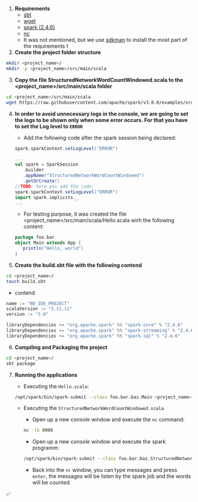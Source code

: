 1. **Requirements**
   - [sbt](https://www.scala-sbt.org/)
   - [wget](https://www.tecmint.com/install-wget-in-linux/)
   - [spark (2.4.6)](https://spark.apache.org/downloads.html)
   - [nc](https://linuxize.com/post/netcat-nc-command-with-examples/#:~:text=Netcat%20(or%20nc%20)%20is%20a,army%20knife%20of%20networking%20tools.)
   - It was not mentioned, but we use [sdkman](https://sdkman.io/) to install the most part of the requirements
   t
2. **Create the project folder structure**
```bash
mkdir <project_name>/
mkdir -p <project_name>/src/main/scala
```

3. **Copy the file StructuredNetworkWordCountWindowed.scala to the <project_name>/src/main/scala folder**
```bash
cd <project_name>/src/main/scala
wget https://raw.githubusercontent.com/apache/spark/v3.0.0/examples/src/main/scala/org/apache/spark/examples/sql/streaming/StructuredNetworkWordCountWindowed.scala
```

4. **In order to avoid unnecessary logs in the console, we are going to set the logs to be shown only when some error occurs. For that you have to set the Log level to `ERROR`**
   - Add the following code after the spark session being declared: 
   ```scala
   spark.sparkContext.setLogLevel("ERROR")
   ```
   
   ```scala
   ...
   val spark = SparkSession
      .builder
      .appName("StructuredNetworkWordCountWindowed")
      .getOrCreate()
   //TODO: here you add the code:
   spark.sparkContext.setLogLevel("ERROR")
   import spark.implicits._
   ...
   ```

   - For testing purpose, it was created the file <project_name>/src/main/scala/Hello.scala wirh the following content:
   ```scala
   package foo.bar.
   object Main extends App { 
      println("Hello, world") 
   }
   ```
   
5. **Create the build.sbt file with the following contend**
```bash
cd <project_name>/
touch build.sbt
```
   - contend
   ```sbt
   name := "NO_IDE_PROJECT"
   scalaVersion := "2.11.12"
   version := "3.0"

   libraryDependencies += "org.apache.spark" %% "spark-core" % "2.4.6"
   libraryDependencies += "org.apache.spark" %% "spark-streaming" % "2.4.6"
   libraryDependencies += "org.apache.spark" %% "spark-sql" % "2.4.6"
   ```

6. **Compiling and Packaging the project**
```bash
cd <project_name>/
sbt package
```

7. **Running the applications**

   - Executing the `Hello.scala`:
   ```bash
   /opt/spark/bin/spark-submit --class foo.bar.baz.Main <project_name>/target/scala-2.11/no_ide_project_2.11-3.0.jar
   ```

   - Executing the `StructuredNetworkWordCountWindowed.scala`

      - Open up a new console window and execute the `nc` command:
      ```bash
      nc -lk 9999
      ```
      - Open up a new console window and execute the spark programm: 
      ```bash
      /opt/spark/bin/spark-submit --class foo.bar.baz.StructuredNetworkWordCountWindowed <project_name>/target/scala-2.11/no_ide_project_2.11-3.0.jar "localhost" "9999" "10" "5"
      ```  
      - Back into the `nc` window, you can type messages and press `enter`, the messages will be listen by the spark job and the words will be counted.

:white_check_mark:

